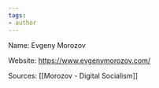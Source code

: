 ```yaml
---
tags: 
- author
---
```


Name:  Evgeny Morozov

Website: https://www.evgenymorozov.com/

Sources: [[Morozov - Digital Socialism]]